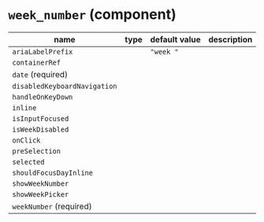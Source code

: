 # `week_number` (component)

| name                         | type | default value | description |
| ---------------------------- | ---- | ------------- | ----------- |
| `ariaLabelPrefix`            |      | `"week "`     |             |
| `containerRef`               |      |               |             |
| `date` (required)            |      |               |             |
| `disabledKeyboardNavigation` |      |               |             |
| `handleOnKeyDown`            |      |               |             |
| `inline`                     |      |               |             |
| `isInputFocused`             |      |               |             |
| `isWeekDisabled`             |      |               |             |
| `onClick`                    |      |               |             |
| `preSelection`               |      |               |             |
| `selected`                   |      |               |             |
| `shouldFocusDayInline`       |      |               |             |
| `showWeekNumber`             |      |               |             |
| `showWeekPicker`             |      |               |             |
| `weekNumber` (required)      |      |               |             |
